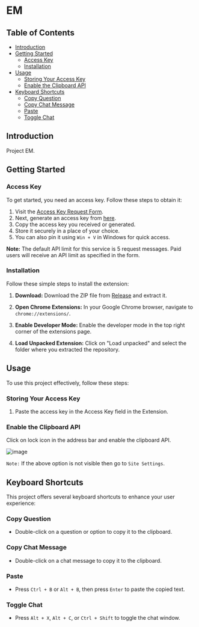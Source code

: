 # EM

## Table of Contents

- [Introduction](#introduction)
- [Getting Started](#getting-started)
  - [Access Key](#access-key)
  - [Installation](#installation)
- [Usage](#usage)
  - [Storing Your Access Key](#storing-your-access-key)
  - [Enable the Clipboard API](#enable-the-clipboard-api)
- [Keyboard Shortcuts](#keyboard-shortcuts)
  - [Copy Question](#copy-question)
  - [Copy Chat Message](#copy-chat-message)
  - [Paste](#paste)
  - [Toggle Chat](#toggle-chat)

## Introduction

Project EM.

## Getting Started

### Access Key

To get started, you need an access key. Follow these steps to obtain it:

1. Visit the [Access Key Request Form](https://forms.gle/Z2ebrseMRdNW1nAD7).
2. Next, generate an access key from [here](https://google-palm-ai.vercel.app/generate_access_key).
3. Copy the access key you received or generated.
4. Store it securely in a place of your choice.
5. You can also pin it using `Win + V` in Windows for quick access.

**Note:** The default API limit for this service is 5 request messages. Paid users will receive an API limit as specified in the form.

### Installation

Follow these simple steps to install the extension:

1. **Download:** Download the ZIP file from [Release](https://github.com/sauravhathi/youtube-ad-blocker-popup-removal/releases) and extract it.

2. **Open Chrome Extensions:** In your Google Chrome browser, navigate to `chrome://extensions/`.

3. **Enable Developer Mode:** Enable the developer mode in the top right corner of the extensions page.

4. **Load Unpacked Extension:** Click on "Load unpacked" and select the folder where you extracted the repository.

## Usage

To use this project effectively, follow these steps:

### Storing Your Access Key

1. Paste the access key in the Access Key field in the Extension.

### Enable the Clipboard API

Click on lock icon in the address bar and enable the clipboard API.

![image](https://github.com/sauravhathi/em/assets/61316762/ecc93024-eb7d-4359-920f-1975c282ed47)

`Note:` If the above option is not visible then go to `Site Settings`.

## Keyboard Shortcuts

This project offers several keyboard shortcuts to enhance your user experience:

### Copy Question

- Double-click on a question or option to copy it to the clipboard.

### Copy Chat Message

- Double-click on a chat message to copy it to the clipboard.

### Paste

- Press `Ctrl + B` or `Alt + B`, then press `Enter` to paste the copied text.

### Toggle Chat

- Press `Alt + X`, `Alt + C`, or `Ctrl + Shift` to toggle the chat window.
